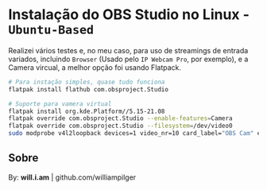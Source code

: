 # Instalação do OBS Studio no Linux - `Ubuntu-Based`

Realizei vários testes e, no meu caso, para uso de streamings de entrada variados, incluindo `Browser` (Usado pelo `IP Webcam Pro`, por exemplo), e a Camera vircual, a melhor opção foi usando Flatpack.

```bash
# Para instação simples, quase tudo funciona
flatpak install flathub com.obsproject.Studio

# Suporte para vamera virtual
flatpak install org.kde.Platform//5.15-21.08
flatpak override com.obsproject.Studio --enable-features=Camera
flatpak override com.obsproject.Studio --filesystem=/dev/video0
sudo modprobe v4l2loopback devices=1 video_nr=10 card_label="OBS Cam" exclusive_caps=1
```

## Sobre

By: **will.i.am** | github.com/williampilger
